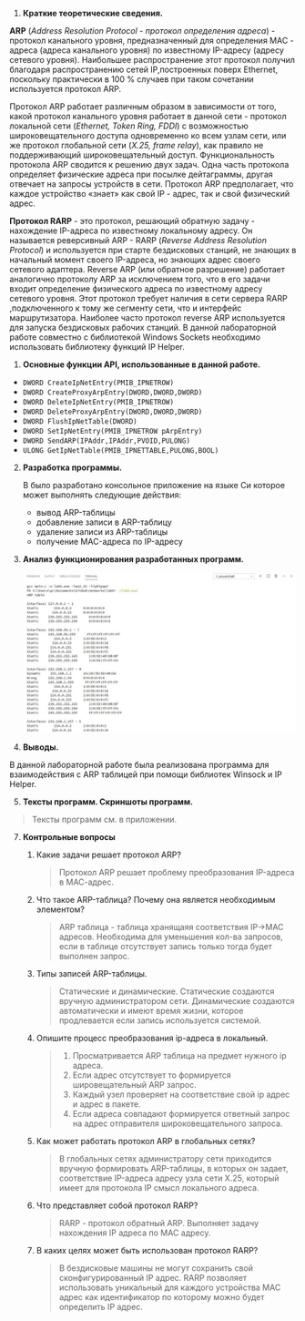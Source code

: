 1. **Краткие теоретические сведения.**

**ARP** (*Address Resolution Protocol - протокол определения адреса*) - протокол канального уровня, предназначенный для определения MAC - адреса (адреса канального уровня) по известному IP-адресу (адресу сетевого уровня). Наибольшее распространение этот протокол получил благодаря распространению сетей IP,построенных поверх Ethernet, поскольку практически в 100 % случаев при таком сочетании используется протокол ARP.

Протокол ARP работает различным образом в зависимости от того, какой протокол канального уровня работает в данной сети - протокол локальной сети (*Ethernet, Token Ring, FDDI*) с возможностью широковещательного доступа одновременно ко всем узлам сети, или же протокол глобальной сети (*X.25, frame relay*), как правило не поддерживающий широковещательный доступ. Функциональность протокола ARP сводится к решению двух задач. Одна часть протокола определяет физические адреса при посылке дейтаграммы, другая отвечает на запросы устройств в сети. Протокол ARP предполагает, что каждое устройство «знает» как свой IP - адрес, так и свой физический адрес.

**Протокол RARP** - это протокол, решающий обратную задачу - нахождение IP-адреса по известному локальному адресу. Он называется реверсивный ARP - RARP (*Reverse Address Resolution Protocol*) и используется при старте бездисковых станций, не знающих в начальный момент своего IP-адреса, но знающих адрес своего сетевого адаптера. Reverse ARP (или обратное разрешение) работает аналогично протоколу ARP за исключением того, что в его задачи входит определение физического адреса по известному адресу сетевого уровня. Этот протокол требует наличия в сети сервера RARP ,подключенного к тому же сегменту сети, что и интерфейс маршрутизатора. Наиболее часто протокол reverse ARP используется для запуска бездисковых рабочих станций. В данной лабораторной работе совместно с библиотекой Windows Sockets необходимо использовать библиотеку функций IP Helper.

1. **Основные функции API, использованные в данной работе.**
   
* `DWORD CreateIpNetEntry(PMIB_IPNETROW)`
* `DWORD CreateProxyArpEntry(DWORD,DWORD,DWORD)`
* `DWORD DeleteIpNetEntry(PMIB_IPNETROW)`
* `DWORD DeleteProxyArpEntry(DWORD,DWORD,DWORD)`
* `DWORD FlushIpNetTable(DWORD)`
* `DWORD SetIpNetEntry(PMIB_IPNETROW pArpEntry)`
* `DWORD SendARP(IPAddr,IPAddr,PVOID,PULONG)`
* `ULONG GetIpNetTable(PMIB_IPNETTABLE,PULONG,BOOL)`

2. **Разработка программы.**

    В было разработано консольное приложение на языке Си которое может выполнять следующие действия:
    
    * вывод ARP-таблицы
    * добавление записи в ARP-таблицу
    * удаление записи из ARP-таблицы
    * получение MAC-адреса по IP-адресу




3. **Анализ функционирования разработанных программ.**

    ![Пример вывода ARP таблицы](./files/result.jpg)

4. **Выводы.**

В данной лабораторной работе была реализована программа для взаимодействия с ARP таблицей при помощи библиотек Winsock и IP Helper.

5. **Тексты программ. Скриншоты программ.**

>Тексты программ см. в приложении.

7. **Контрольные вопросы**

   1. Какие задачи решает протокол ARP?

        >Протокол ARP решает проблему преобразования IP-адреса в МАС-адрес.

   2. Что такое ARP-таблица? Почему она является необходимым
   элементом?

        >ARP таблица - таблица хранящаяя соответствия IP->MAC адресов. Необходима для уменьшения кол-ва запросов, если в таблице отсутствует запись только тогда будет выполнен запрос.
   
   1. Типы записей ARP-таблицы.

        >Статические и динамические. Статические создаются вручную администратором сети. Динамические создаются автоматически и имеют время жизни, которое продлевается если запись используется системой.

   2. Опишите процесс преобразования ip-адреса в локальный.

        > 1. Просматривается ARP таблица на предмет нужного ip адреса.
        > 2. Если адрес отсутствует то формируется шировещательный  ARP запрос.
        > 3. Каждый узел проверяет на соответствие свой ip адрес и адрес в пакете.
        > 4. Если адреса совпадают формируется ответный запрос на адрес отправителя широковещательного запроса.  

   3. Как может работать протокол ARP в глобальных сетях?

        >В глобальных сетях администратору сети  приходится вручную формировать ARP-таблицы, в которых он задает, соответствие IP-адреса адресу узла сети Х.25, который имеет для протокола IP смысл локального адреса.

   4. Что представляет собой протокол RARP?

        > RARP - протокол обратный ARP. Выполняет задачу нахождения IP адреса по MAC адресу.

   5. В каких целях может быть использован протокол RARP?

        >В бездисковые машины не могут сохранить свой сконфигурированный IP адрес. RARP позволяет использовать уникальный для каждого устройства MAC адрес как идентификатор по которому можно будет определить IP адрес.